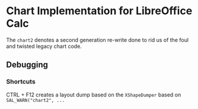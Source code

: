 # Chart Implementation for LibreOffice Calc

The `chart2` denotes a second generation re-write done to rid us of the
foul and twisted legacy chart code.

## Debugging

### Shortcuts
CTRL + F12 creates a layout dump based on the `XShapeDumper` based on `SAL_WARN("chart2", ...`

